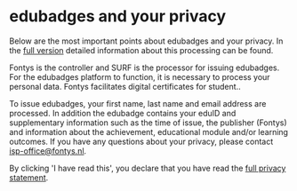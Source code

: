 # edubadges and your privacy

Below are the most important points about edubadges and your privacy. In the [full version](link) detailed information about this processing can be found.

Fontys is the controller and SURF is the processor for issuing edubadges. For the edubadges platform to function, it is necessary to process your personal data. Fontys facilitates digital certificates for student..

To issue edubadges, your first name, last name and email address are processed. In addition the edubadge contains your eduID and supplementary information such as the time of issue, the publisher (Fontys) and information about the achievement, educational module and/or learning outcomes. If you have any questions about your privacy, please contact [isp-office@fontys.nl](mailto:isp-office@fontys.nl).

By clicking 'I have read this', you declare that you have read the [full privacy statement](link).